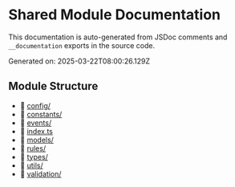 # Shared Module Documentation

This documentation is auto-generated from JSDoc comments and `__documentation` exports in the source code.

Generated on: 2025-03-22T08:00:26.129Z

## Module Structure

- 📁 [config/](config/index.md)
- 📁 [constants/](constants/index.md)
- 📁 [events/](events/index.md)
- 📄 [index.ts](index.md)
- 📁 [models/](models/index.md)
- 📁 [rules/](rules/index.md)
- 📁 [types/](types/index.md)
- 📁 [utils/](utils/index.md)
- 📁 [validation/](validation/index.md)
